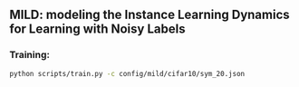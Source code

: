 ## MILD: modeling the Instance Learning Dynamics for Learning with Noisy Labels

### Training:
```bash
python scripts/train.py -c config/mild/cifar10/sym_20.json
```
